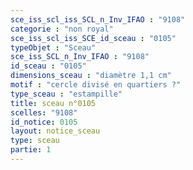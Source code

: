 ```yaml
---
sce_iss_scl_iss_SCL_n_Inv_IFAO : "9108"
categorie : "non royal"
sce_iss_scl_iss_SCE_id_sceau : "0105"
typeObjet : "Sceau"
sce_iss_SCL_n_Inv_IFAO : "9108"
id_sceau : "0105"
dimensions_sceau : "diamètre 1,1 cm"
motif : "cercle divisé en quartiers ?"
type_sceau : "estampille"
title: sceau n°0105
scelles: "9108"
id_notice: 0105
layout: notice_sceau
type: sceau
partie: 1
---
```

